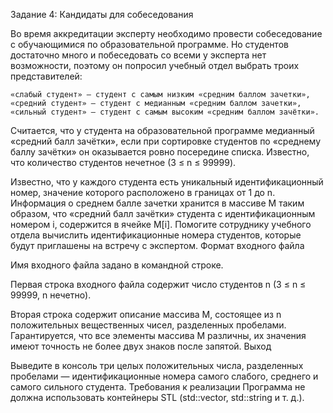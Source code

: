Задание 4: Кандидаты для собеседования

Во время аккредитации эксперту необходимо провести собеседование с обучающимися по образовательной программе. Но студентов достаточно много и побеседовать со всеми у эксперта нет возможности, поэтому он попросил учебный отдел выбрать троих представителей:

    «слабый студент» — студент с самым низким «средним баллом зачетки»,
    «средний студент» — студент с медианным «средним баллом зачетки»,
    «сильный студент» — студент с самым высоким «средним баллом зачётки».

Считается, что у студента на образовательной программе медианный «средний балл зачётки», если при сортировке студентов по «среднему баллу зачётки» он оказывается ровно посередине списка. Известно, что количество студентов нечетное (3 ≤ n ≤ 99999).

Известно, что у каждого студента есть уникальный идентификационный номер, значение которого расположено в границах от 1 до n. Информация о среднем балле зачетки хранится в массиве M таким образом, что «средний балл зачётки» студента с идентификационным номером i, содержится в ячейке M[i]. Помогите сотруднику учебного отдела вычислить идентификационные номера студентов, которые будут приглашены на встречу с экспертом.
Формат входного файла

Имя входного файла задано в командной строке.

Первая строка входного файла содержит число студентов n (3 ≤ n ≤ 99999, n нечетно).

Вторая строка содержит описание массива M, состоящее из n положительных вещественных чисел, разделенных пробелами. Гарантируется, что все элементы массива M различны, их значения имеют точность не более двух знаков после запятой.
Выход

Выведите в консоль три целых положительных числа, разделенных пробелами — идентификационные номера самого слабого, среднего и самого сильного студента.
Требования к реализации
Программа не должна использовать контейнеры STL (std::vector, std::string и т. д.).
